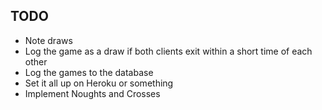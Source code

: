 TODO
----

- Note draws
- Log the game as a draw if both clients exit within a short time of each other
- Log the games to the database
- Set it all up on Heroku or something
- Implement Noughts and Crosses